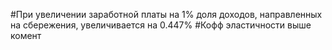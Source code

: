 #При увеличении заработной платы на 1% доля доходов, направленных на сбережения, увеличивается на 0.447%
#Кофф эластичности выше комент

